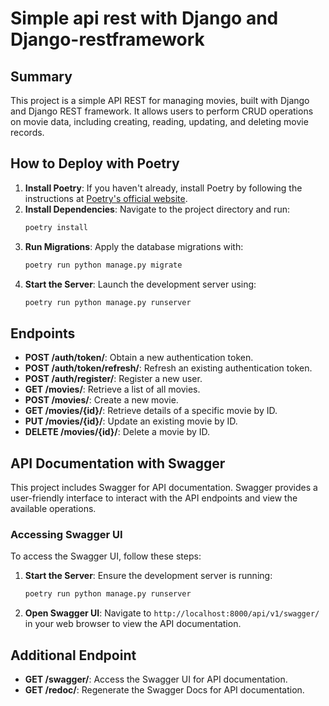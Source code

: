 # Simple api rest with Django and Django-restframework
## Summary
This project is a simple API REST for managing movies, built with Django and Django REST framework. It allows users to perform CRUD operations on movie data, including creating, reading, updating, and deleting movie records.

## How to Deploy with Poetry
1. **Install Poetry**: If you haven't already, install Poetry by following the instructions at [Poetry's official website](https://python-poetry.org/docs/#installation).
2. **Install Dependencies**: Navigate to the project directory and run:
    ```bash
    poetry install
    ```
3. **Run Migrations**: Apply the database migrations with:
    ```bash
    poetry run python manage.py migrate
    ```
4. **Start the Server**: Launch the development server using:
    ```bash
    poetry run python manage.py runserver
    ```

## Endpoints
- **POST /auth/token/**: Obtain a new authentication token.
- **POST /auth/token/refresh/**: Refresh an existing authentication token.
- **POST /auth/register/**: Register a new user.
- **GET /movies/**: Retrieve a list of all movies.
- **POST /movies/**: Create a new movie.
- **GET /movies/{id}/**: Retrieve details of a specific movie by ID.
- **PUT /movies/{id}/**: Update an existing movie by ID.
- **DELETE /movies/{id}/**: Delete a movie by ID.

## API Documentation with Swagger
This project includes Swagger for API documentation. Swagger provides a user-friendly interface to interact with the API endpoints and view the available operations.

### Accessing Swagger UI
To access the Swagger UI, follow these steps:
1. **Start the Server**: Ensure the development server is running:
    ```bash
    poetry run python manage.py runserver
    ```
2. **Open Swagger UI**: Navigate to `http://localhost:8000/api/v1/swagger/` in your web browser to view the API documentation.

## Additional Endpoint
- **GET /swagger/**: Access the Swagger UI for API documentation.
- **GET /redoc/**: Regenerate the Swagger Docs for API documentation.